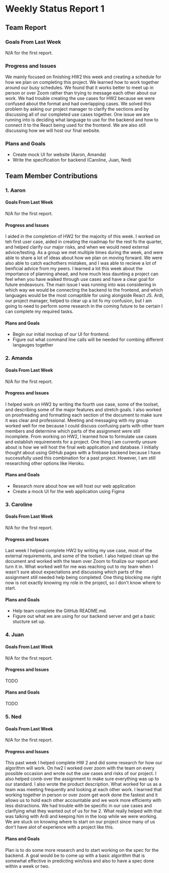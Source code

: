 # Weekly Status Report 1

## Team Report
### Goals From Last Week
N/A for the first report.

### Progress and Issues
We mainly focused on finishing HW2 this week and creating a schedule for how we plan on completing this project. We learned how to work together around our busy schedules. We found that it works better to meet up in person or over Zoom rather than trying to message each other about our work. We had trouble creating the use cases for HW2 because we were confused about the format and had overlapping cases. We solved this problem by asking our project manager to clarify the sections and by discussing all of our completed use cases together. One issue we are running into is deciding what language to use for the backend and how to connect it to the React being used for the frontend. We are also still discussing how we will host our final website.

### Plans and Goals
- Create mock UI for website (Aaron, Amanda)
- Write the specification for backend (Caroline, Juan, Ned)

## Team Member Contributions
### 1. Aaron
#### Goals From Last Week
N/A for the first report.

#### Progress and Issues
I aided in the completion of HW2 for the majority of this week. I worked on teh first user case, aided in creating the roadmap for the rest fo the quarter, and helped clarify our major risks, and when we would need external advice/testing. As a group we met multiple times during the week, and were able to share a lot of ideas about how we plan on moving forward. We were also able to catch eachothers mistakes, and I was able to recieve a lot of benficial advice from my peers. I learned a lot this week about the importance of planning ahead, and how much less daunting a project can feel when you have walked through use cases and have a clear goal for future endeavours. The main issue I was running into was considering in which way we would be connecting the backend to the frontend, and which languages would be the most comaptible for using alongside React JS. Ardi, our project manager, helped to clear up a lot fo my confusion, but I am going to need to perform some research in the coming future to be certain I can complete my required tasks.

#### Plans and Goals
- Begin our initial mockup of our UI for frontend.
- Figure out what command line calls will be needed for combing different langauges together

### 2. Amanda
#### Goals From Last Week
N/A for the first report.

#### Progress and Issues
I helped work on HW2 by writing the fourth use case, some of the toolset, and describing some of the major features and stretch goals. I also worked on proofreading and formatting each section of the document to make sure it was clear and professional. Meeting and messaging with my group worked well for me because I could discuss confusing parts with other team members and determine which parts of the assignment were still incomplete. From working on HW2, I learned how to formulate use cases and establish requirements for a project. One thing I am currently unsure about is how we will host the final web application and database. I initially thought about using GitHub pages with a firebase backend because I have successfully used this combination for a past project. However, I am still researching other options like Heroku.

#### Plans and Goals
- Research more about how we will host our web application
- Create a mock UI for the web application using Figma

### 3. Caroline
#### Goals From Last Week
N/A for the first report.

#### Progress and Issues
Last week I helped complete HW2 by writing my use case, most of the external requirements, and some of the toolset. I also helped clean up the document and worked with the team over Zoom to finalize our report and turn it in. What worked well for me was reaching out to my team when I wasn't sure about expectations and discussing which parts of the assignment still needed help being completed. One thing blocking me right now is not exactly knowing my role in the project, so I don't know where to start.

#### Plans and Goals
- Help team complete the GitHub README.md.
- Figure out what we are using for our backend server and get a basic stucture set up.

### 4. Juan
#### Goals From Last Week
N/A for the first report.

#### Progress and Issues
TODO

#### Plans and Goals
TODO

### 5. Ned
#### Goals From Last Week
N/A for the first report.

#### Progress and Issues
This past week I helped complete HW 2 and did some research for how our algorithm will work. On hw2 I worked over zoom with the team on every possible occasion and wrote out the use cases and risks of our project. I also helped comb over the assignment to make sure everything was up to our standard. I also wrote the product description. What worked for us as a team was meeting frequently and looking at each other work. I learned that working together in person or over zoom get work done the fastest and it allows us to hold each other accountable and we work more efficienty with less distractions. We had trouble with be specific in our use cases and clarifying what they wanted out of us for hw 2. What really helped with that was talking with Ardi and keeping him in the loop while we were working. We are stuck on knowing where to start on our project since many of us don't have alot of experience with a project like this.

#### Plans and Goals
Plan is to do some more research and to start working on the spec for the backend. 
A goal would be to come up with a basic algorithm that is somewhat effective in predicting win/loss and also to have a spec done within a week or two.
